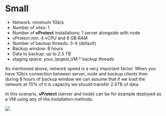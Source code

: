 # Small

* Network: minimum 1Gb/s
* Number of sites: 1
* Number of **vProtect** installations: 1 server alongside with node
* vProtect min. 4 vCPU and 6 GB RAM 
* Number of backup threads: 3-4 \(default\)
* Backup window: 8 hours
* Data to backup: up to 2.5 TB
* staging space: your\_largest\_VM \* backup threads

As mentioned above, network speed is a very important factor. When you have 1Gb/s connection between server, node and backup clients then during 8 hours of backup window we can assume that if we load the network at 70% of it is capacity we should transfer 2.5TB of data.

In this scenario, **vProtect** \(server and node\) can be for example deployed as a VM using any of the installation methods.

![](../../.gitbook/assets/smallv2.jpg)

